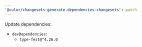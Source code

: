 ```yaml
---
'@culur/changesets-generate-dependencies-changesets': patch
---
```


Update dependencies:

- `devDependencies`:
  - `type-fest@^4.26.0`
